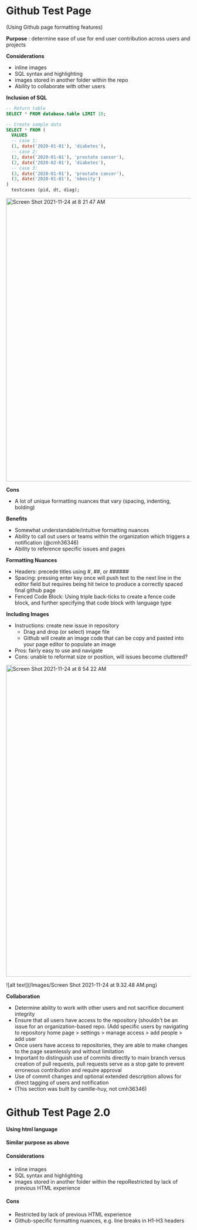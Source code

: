 
          

# Github Test Page 
(Using Github page formatting features)

**Purpose** : determine ease of use for end user contribution across users and projects 

**Considerations** 
  - inline images
  - SQL syntax and highlighting 
  - images stored in another folder within the repo 
  - Ability to collaborate with other users 

**Inclusion of SQL**

```sql
-- Return table 
SELECT * FROM database.table LIMIT 10;
```
```sql
-- Create sample data
SELECT * FROM (
  VALUES
  -- case 1: 
  (1, date('2020-01-01'), 'diabetes'),
  -- case 2:
  (2, date('2020-01-01'), 'prostate cancer'),
  (2, date('2020-02-01'), 'diabetes'),
  -- case 3: 
  (3, date('2020-01-01'), 'prostate cancer'),
  (3, date('2020-01-01'), 'obesity')
)
  testcases (pid, dt, diag);
```

<img width="772" alt="Screen Shot 2021-11-24 at 8 21 47 AM" src="https://user-images.githubusercontent.com/84478214/143246507-a5e2a15b-c33f-4e38-8fef-756cab997f58.png">


**Cons**
  - A lot of unique formatting nuances that vary (spacing, indenting, bolding)

**Benefits** 
  - Somewhat understandable/intuitive formatting nuances 
  - Ability to call out users or teams within the organization which triggers a notification (@cmh36346) 
  - Ability to reference specific issues and pages

**Formatting Nuances**
   - Headers: precede titles using #, ##, or ######
   - Spacing: pressing enter key once will push text to the next line in the editor field but requires being hit twice to produce a correctly spaced final github page 
   - Fenced Code Block: Using triple back-ticks to create a fence code block, and further specifying that code block with language type

**Including Images**
   - Instructions: create new issue in repository 
     - Drag and drop (or select) image file 
     - Github will create an image code that can be copy and pasted into your page editor to populate an image 
   - Pros: fairly easy to use and navigate 
   - Cons: unable to reformat size or position, will issues become cluttered? 
<img width="849" alt="Screen Shot 2021-11-24 at 8 54 22 AM" src="https://user-images.githubusercontent.com/84478214/143251361-3f813ae3-0dcb-414e-bc1f-758ffdbeed79.png">


![alt text](/Images/Screen Shot 2021-11-24 at 9.32.48 AM.png)


**Collaboration**
   - Determine ability to work with other users and not sacrifice document integrity
   - Ensure that all users have access to the repository (shouldn't be an issue for an organization-based repo. (Add specific users by navigating to repository home page > settings > manage access > add people > add user 
   - Once users have access to repositories, they are able to make changes to the page seamlessly and without limitation 
   - Important to distinguish use of commits directly to main branch versus creation of pull requests, pull requests serve as a stop gate to prevent erroneous contribution and require approval 
   - Use of commit changes and optional extended description allows for direct tagging of users and notification 
   - (This section was built by camille-huy, not cmh36346)
   


    
  <body>
    <h1>Github Test Page 2.0 </h1> <h4>Using html language</h4>
    <h4>Similar purpose as above</h4>
    <h4>Considerations</h4>
      <ul>
        <li>inline images</li>
        <li>SQL syntax and highlighting </li>
        <li>images stored in another folder within the repoRestricted by lack of previous HTML experience</li>
          </ul>      
    <h4>Cons</h4>
      <ul>
        <li>Restricted by lack of previous HTML experience</li>
        <li>Github-specific formatting nuances, e.g. line breaks in H1-H3 headers</li>
          </ul>
  </body>
</html>
